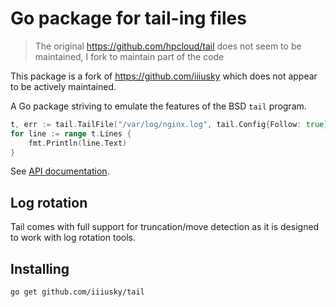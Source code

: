 # Go package for tail-ing files

> The original https://github.com/hpcloud/tail does not seem to be maintained, I fork to maintain part of the code

This package is a fork of https://github.com/iiiusky which does not appear to be actively maintained.

A Go package striving to emulate the features of the BSD `tail` program.

```Go
t, err := tail.TailFile("/var/log/nginx.log", tail.Config{Follow: true})
for line := range t.Lines {
    fmt.Println(line.Text)
}
```

See [API documentation](http://godoc.org/github.com/iiiusky/tail).

## Log rotation

Tail comes with full support for truncation/move detection as it is
designed to work with log rotation tools.

## Installing

    go get github.com/iiiusky/tail
